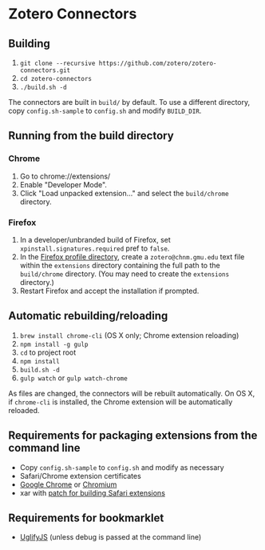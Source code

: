# Zotero Connectors

## Building

1. `git clone --recursive https://github.com/zotero/zotero-connectors.git`
1. `cd zotero-connectors`
1. `./build.sh -d`

The connectors are built in `build/` by default. To use a different directory, copy `config.sh-sample` to `config.sh` and modify `BUILD_DIR`.

## Running from the build directory

### Chrome

1. Go to chrome://extensions/
1. Enable "Developer Mode".
1. Click "Load unpacked extension…" and select the `build/chrome` directory.

### Firefox

1. In a developer/unbranded build of Firefox, set `xpinstall.signatures.required` pref to `false`.
1. In the [Firefox profile directory](http://support.mozilla.com/kb/Profiles), create a `zotero@chnm.gmu.edu` text file within the `extensions` directory containing the full path to the `build/chrome` directory. (You may need to create the `extensions` directory.)
1. Restart Firefox and accept the installation if prompted.

## Automatic rebuilding/reloading

1. `brew install chrome-cli` (OS X only; Chrome extension reloading)
1. `npm install -g gulp`
1. `cd` to project root
1. `npm install`
1. `build.sh -d`
1. `gulp watch` or `gulp watch-chrome`

As files are changed, the connectors will be rebuilt automatically. On OS X, if `chrome-cli` is installed, the Chrome extension will be automatically reloaded.

## Requirements for packaging extensions from the command line

* Copy `config.sh-sample` to `config.sh` and modify as necessary
* Safari/Chrome extension certificates
* [Google Chrome](https://www.google.com/intl/en/chrome/browser/) or [Chromium](http://www.chromium.org/)
* xar with [patch for building Safari extensions](https://code.google.com/p/xar/issues/detail?id=76)

## Requirements for bookmarklet

* [UglifyJS](https://github.com/mishoo/UglifyJS/) (unless debug is passed at the command line)
